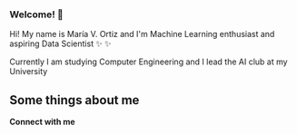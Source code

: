 ### Welcome! 👋

Hi! My name is María V. Ortiz and  I'm Machine Learning enthusiast and aspiring Data Scientist :sparkles: :sparkles:

Currently I am studying Computer Engineering and I lead the AI club at my University 

__Some things about me__
- 
__Connect with me__
<!-- Twitter, Linkedin, Dev, Medium, correo -->
<!-- Coding, gif-->
